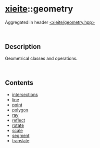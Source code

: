 # [xieite](./xieite.md)\:\:geometry
Aggregated in header [<xieite/geometry.hpp>](../../include/xieite/geometry.hpp)

&nbsp;

## Description
Geometrical classes and operations.

&nbsp;

## Contents
- [intersections](./namespaces/geometry/intersections.md)
- [line](./namespaces/geometry/line.md)
- [point](./namespaces/geometry/point.md)
- [polygon](./namespaces/geometry/polygon.md)
- [ray](./namespaces/geometry/ray.md)
- [reflect](./namespaces/geometry/reflect.md)
- [rotate](./namespaces/geometry/rotate.md)
- [scale](./namespaces/geometry/scale.md)
- [segment](./namespaces/geometry/segment.md)
- [translate](./namespaces/geometry/translate.md)
